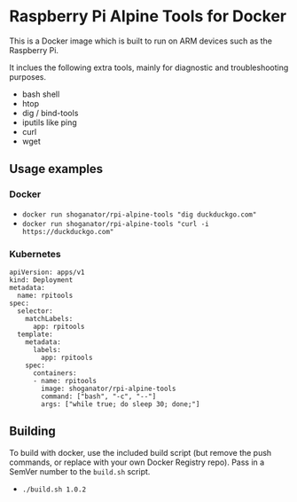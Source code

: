 # Raspberry Pi Alpine Tools for Docker

This is a Docker image which is built to run on ARM devices such as the Raspberry Pi.

It inclues the following extra tools, mainly for diagnostic and troubleshooting purposes.

* bash shell
* htop
* dig / bind-tools
* iputils like ping
* curl
* wget

## Usage examples

### Docker

* `docker run shoganator/rpi-alpine-tools "dig duckduckgo.com"`
* `docker run shoganator/rpi-alpine-tools "curl -i https://duckduckgo.com"`

### Kubernetes

```
apiVersion: apps/v1
kind: Deployment
metadata:
  name: rpitools
spec:
  selector:
    matchLabels:
      app: rpitools
  template:
    metadata:
      labels:
        app: rpitools
    spec:
      containers:
      - name: rpitools
        image: shoganator/rpi-alpine-tools
        command: ["bash", "-c", "--"]
        args: ["while true; do sleep 30; done;"]
```

## Building

To build with docker, use the included build script (but remove the push commands, or replace with your own Docker Registry repo). Pass in a SemVer number to the `build.sh` script.

* `./build.sh 1.0.2`
